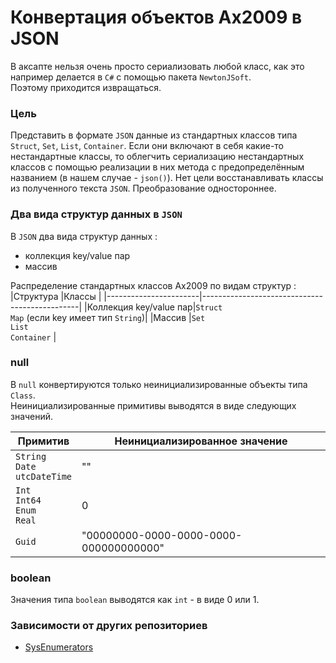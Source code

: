 # Конвертация объектов Ax2009 в JSON
В аксапте нельзя очень просто сериализовать любой класс, как это например делается в `C#` с помощью пакета `NewtonJSoft`.  
Поэтому приходится извращаться.
### Цель
Представить в формате `JSON` данные из стандартных классов типа `Struct`, `Set`, `List`, `Container`. Если они включают в себя какие-то нестандартные классы, то облегчить сериализацию нестандартных классов с помощью реализации в них метода с предопределённым названием (в нашем случае - `json()`).
Нет цели восстанавливать классы из полученного текста `JSON`. Преобразование одностороннее.
### Два вида структур данных в `JSON`
В `JSON` два вида структур данных :
* коллекция key/value пар
* массив

Распределение стандартных классов Ax2009 по видам структур :  
|Структура              |Классы                                         |
|-----------------------|-----------------------------------------------|
|Коллекция key/value пар|`Struct`<br>`Map` (если key имеет тип `String`)|
|Массив                 |`Set`<br>`List`<br>`Container`                 |
### null
В `null` конвертируются только неинициализированные объекты типа `Class`.  
Неинициализированные примитивы выводятся в виде следующих значений.

|Примитив|Неинициализированное значение|
|--------|-----------------------------|
|`String`<br>`Date`<br>`utcDateTime`|""|
|`Int`<br>`Int64`<br>`Enum`<br>`Real`|0|
|`Guid`|"00000000-0000-0000-0000-000000000000"|
### boolean
Значения типа `boolean` выводятся как `int` - в виде 0 или 1.
### Зависимости от других репозиториев
* [SysEnumerators](https://github.com/mazzy-ax/SysEnumerators)
